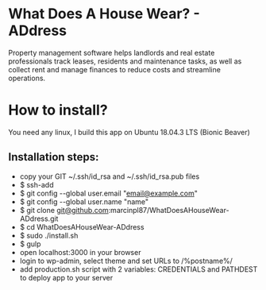 # What Does A House Wear? - ADdress
Property management software helps landlords and real estate professionals track leases, residents and maintenance tasks, as well as collect rent and manage finances to reduce costs and streamline operations.

# How to install?
You need any linux, I build this app on Ubuntu 18.04.3 LTS (Bionic Beaver)

## Installation steps:
* copy your GIT ~/.ssh/id_rsa and ~/.ssh/id_rsa.pub files
* $ ssh-add
* $ git config --global user.email "email@example.com"
* $ git config --global user.name "name"
* $ git clone git@github.com:marcinpl87/WhatDoesAHouseWear-ADdress.git
* $ cd WhatDoesAHouseWear-ADdress
* $ sudo ./install.sh
* $ gulp
* open localhost:3000 in your browser
* login to wp-admin, select theme and set URLs to /%postname%/
* add production.sh script with 2 variables: CREDENTIALS and PATHDEST to deploy app to your server
